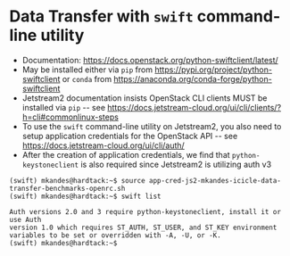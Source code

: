 # Data Transfer with `swift` command-line utility

- Documentation: https://docs.openstack.org/python-swiftclient/latest/
- May be installed either via `pip` from https://pypi.org/project/python-swiftclient or `conda` from https://anaconda.org/conda-forge/python-swiftclient
- Jetstream2 documentation insists OpenStack CLI clients MUST be installed via `pip` -- see https://docs.jetstream-cloud.org/ui/cli/clients/?h=cli#commonlinux-steps
- To use the `swift` command-line utility on Jetstream2, you also need to setup application credentials for the OpenStack API -- see https://docs.jetstream-cloud.org/ui/cli/auth/
- After the creation of application credentials, we find that `python-keystoneclient` is also required since Jetstream2 is utilizing auth v3
```
(swift) mkandes@hardtack:~$ source app-cred-js2-mkandes-icicle-data-transfer-benchmarks-openrc.sh 
(swift) mkandes@hardtack:~$ swift list

Auth versions 2.0 and 3 require python-keystoneclient, install it or use Auth
version 1.0 which requires ST_AUTH, ST_USER, and ST_KEY environment
variables to be set or overridden with -A, -U, or -K.
(swift) mkandes@hardtack:~$
```
